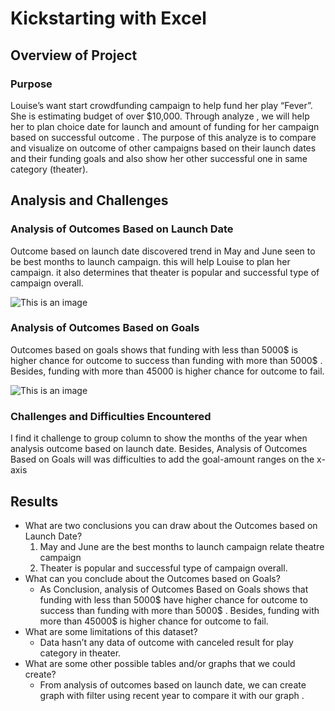 # Kickstarting with Excel

## Overview of Project
### Purpose
Louise’s want start crowdfunding campaign to help fund her play “Fever”. She is estimating budget of over $10,000. Through analyze , we will help her to plan choice  date for launch and amount of funding for her campaign based on successful outcome . The purpose of this analyze is to compare and visualize on outcome of other campaigns based on their launch dates and their funding goals and also show her other successful one in same category (theater).

## Analysis and Challenges
### Analysis of Outcomes Based on Launch Date
 Outcome based on launch date discovered trend in May and June seen to be best months to launch campaign. this will help Louise to plan her campaign. it also determines that theater is popular and successful type of campaign overall.
 
 ![This is an image](https://github.com/NadaAdem/kickstarter-analysis/blob/main/Theater_Outcomes_vs_Launch.png)
 
### Analysis of Outcomes Based on Goals
Outcomes based on goals shows that funding with less than 5000$ is higher chance for outcome to success than funding with more than 5000$ . Besides, funding with more than 45000 is higher chance for outcome to fail.

![This is an image](https://github.com/NadaAdem/kickstarter-analysis/blob/main/Outcomes_vs_Goals.png)

### Challenges and Difficulties Encountered
I find it challenge to group column to show the months of the year when analysis  outcome based on launch date. Besides, Analysis of Outcomes Based on Goals will was difficulties to add the goal-amount ranges on the x-axis

## Results
- What are two conclusions you can draw about the Outcomes based on Launch Date?
  1. May and June are the best months to launch campaign relate theatre campaign
  2. Theater is popular and successful type of campaign overall.
- What can you conclude about the Outcomes based on Goals?
    - As Conclusion, analysis of Outcomes Based on Goals shows that funding with less than 5000$ have higher chance for outcome to success than funding with more than 5000$ . Besides, funding with  more than 45000$ is higher chance for outcome to fail.
- What are some limitations of this dataset?
    - Data hasn’t any data of outcome with canceled result for play category in theater.
- What are some other possible tables and/or graphs that we could create?
   - From analysis of outcomes based on launch date, we can create graph with  filter using  recent  year to compare it with our graph .
